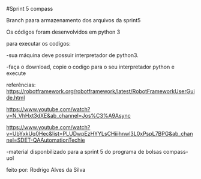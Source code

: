 #Sprint 5 compass

Branch paara armazenamento dos arquivos da sprint5

Os códigos foram desenvolvidos em python 3




para executar os codigos:

-sua máquina deve possuir interpretador de python3.

-faça o download, copie o codigo para o seu interpretador python e execute

referências:
https://robotframework.org/robotframework/latest/RobotFrameworkUserGuide.html

https://www.youtube.com/watch?v=N_VhHxt3dXE&ab_channel=Jos%C3%A9Async

https://www.youtube.com/watch?v=UbYxkUq0Hec&list=PLUDwpEzHYYLsCHiiihnwl3L0xPspL7BPG&ab_channel=SDET-QAAutomationTechie

-material disponbilizado para a sprint 5 do programa de bolsas compass-uol


feito por: Rodrigo Alves da Silva
